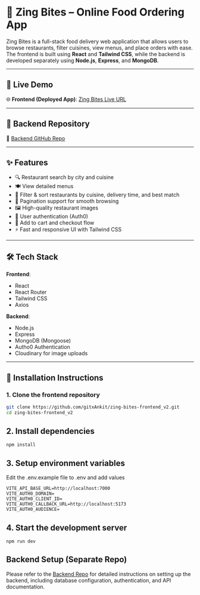 # 🍔 Zing Bites – Online Food Ordering App

Zing Bites is a full-stack food delivery web application that allows users to browse restaurants, filter cuisines, view menus, and place orders with ease. The frontend is built using **React** and **Tailwind CSS**, while the backend is developed separately using **Node.js**, **Express**, and **MongoDB**.

---

## 🚀 Live Demo

🌐 **Frontend (Deployed App)**: [Zing Bites Live URL](https://zing-bites-frontend-v2.vercel.app/)  
<!-- 🎬 **Demo Video**: [Watch on YouTube](#) -->

---

## 📂 Backend Repository

🔗 [Backend GitHub Repo](https://github.com/gitxAnkit/zing-bites-backend_v2)

---

## ✨ Features

- 🔍 Restaurant search by city and cuisine
- 🍽 View detailed menus
- 🎯 Filter & sort restaurants by cuisine, delivery time, and best match
- 🔄 Pagination support for smooth browsing
- 🖼 High-quality restaurant images
- 👤 User authentication (Auth0)
- 🛒 Add to cart and checkout flow
- ⚡️ Fast and responsive UI with Tailwind CSS

<!-- ---

## 📸 Screenshots

Add screenshots here when ready -->

---

## 🛠 Tech Stack

**Frontend**:
- React
- React Router
- Tailwind CSS
- Axios

**Backend**:
- Node.js
- Express
- MongoDB (Mongoose)
- Autho0 Authentication
- Cloudinary for image uploads

---

## 🧾 Installation Instructions

### 1. Clone the frontend repository

```bash
git clone https://github.com/gitxAnkit/zing-bites-frontend_v2.git
cd zing-bites-frontend_v2
```
## 2. Install dependencies
```
npm install
```
## 3. Setup environment variables

Edit the .env.example file to .env and add values
```
VITE_API_BASE_URL=http://localhost:7000
VITE_AUTH0_DOMAIN=
VITE_AUTH0_CLIENT_ID=
VITE_AUTH0_CALLBACK_URL=http://localhost:5173
VITE_AUTH0_AUDIENCE=
```
## 4. Start the development server
```
npm run dev
```
##   Backend Setup (Separate Repo)

Please refer to the [Backend Repo](https://github.com/gitxAnkit/zing-bites-backend_v2) for detailed instructions on setting up the backend, including database configuration, authentication, and API documentation.

